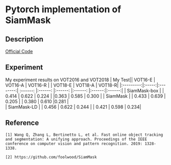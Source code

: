 # Pytorch implementation of SiamMask

## Description
[Official Code](https://github.com/foolwood/SiamMask)

## Experiment
My experiment results on VOT2016 and VOT2018
|    My Test||     VOT16-E   |         VOT16-A   |        VOT16-R |    |    VOT18-E    |       VOT18-A |        VOT18-R|
|:---------:|:-----:|:--------:| :------:    |:------:  |:------:   |:------: |:------:|:------:|
| SiamMask-box  |   | 0.414    |  0.622      |   0.224   |           |0.363  |   0.585  | 0.300  |
|  SiamMask     |   |  0.433   |   0.639     |   0.205   |          | 0.380   |  0.610   |0.281 |   
| SiamMask-LD  |    | 0.456    |   0.622     |    0.244  |          | 0.421     | 0.598  | 0.234|

## Reference
```
[1] Wang Q, Zhang L, Bertinetto L, et al. Fast online object tracking and segmentation: A unifying approach. Proceedings of the IEEE conference on computer vision and pattern recognition. 2019: 1328-1338.

[2] https://github.com/foolwood/SiamMask

```
